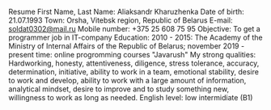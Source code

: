Resume
First Name, Last Name: Aliaksandr Kharuzhenka 
Date of birth: 21.07.1993
Town: Orsha, Vitebsk region, Republic of Belarus
E-mail: soldat0302@mail.ru
Mobile number: +375 25 608 75 95
Objective: To get a programmer job in IT-company
Education: 2010 - 2015: Thе Academy of the Ministry of Internal Affairs of the Republic of Belarus; november 2019 - present time: online progromming courses "Javarush"
My strong qualities: Hardworking, honesty, attentiveness, diligence, stress tolerance, accuracy, determination, initiative, ability to work in a team, emotional stability, desire to work and develop, ability to work with a large amount of information, analytical mindset, desire to improve and to study something new, willingness to work as long as needed.
English level: low intermidiate (B1)

